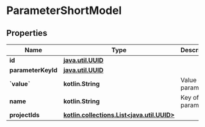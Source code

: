 
# ParameterShortModel

## Properties
| Name | Type | Description | Notes |
| ------------ | ------------- | ------------- | ------------- |
| **id** | [**java.util.UUID**](java.util.UUID.md) |  |  |
| **parameterKeyId** | [**java.util.UUID**](java.util.UUID.md) |  |  |
| **&#x60;value&#x60;** | **kotlin.String** | Value of the parameter |  |
| **name** | **kotlin.String** | Key of the parameter |  |
| **projectIds** | [**kotlin.collections.List&lt;java.util.UUID&gt;**](java.util.UUID.md) |  |  |



